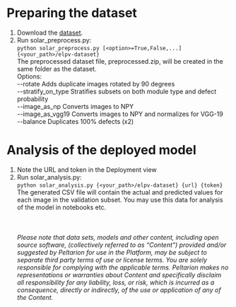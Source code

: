 # Preparing the dataset
1. Download the [dataset](https://github.com/zae-bayern/elpv-dataset).
2. Run solar_preprocess.py:  
`
python solar_preprocess.py [<option>=True,False,...] {<your_path>/elpv-dataset}
`\
The preprocessed dataset file, preprocessed.zip, will be created in the same folder as the dataset.\
Options:\
--rotate Adds duplicate images rotated by 90 degrees\
--stratify_on_type Stratifies subsets on both module type and defect probability\
--image_as_np Converts images to NPY\
--image_as_vgg19 Converts images to NPY and normalizes for VGG-19\
--balance Duplicates 100% defects (x2)

# Analysis of the deployed model
1. Note the URL and token in the Deployment view
2. Run solar_analysis.py:  
`
python solar_analysis.py {<your_path>/elpv-dataset} {url} {token}
`  
The generated CSV file will contain the actual and predicted values for each image in the validation subset. You may use this data for analysis of the model in notebooks etc.\
\
\
\
*Please note that data sets, models and other content, including open source software, (collectively referred to as “Content”) provided and/or suggested by Peltarion for use in the Platform, may be subject to separate third party terms of use or license terms. You are solely responsible for complying with the applicable terms. Peltarion makes no representations or warranties about Content and specifically disclaim all responsibility for any liability, loss, or risk, which is incurred as a consequence, directly or indirectly, of the use or application of any of the Content.*

